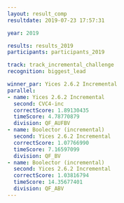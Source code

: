 ```yaml
---
layout: result_comp
resultdate: 2019-07-23 17:57:31

year: 2019

results: results_2019
participants: participants_2019

track: track_incremental_challenge
recognition: biggest_lead

winner_par: Yices 2.6.2 Incremental
parallel:
- name: Yices 2.6.2 Incremental
  second: CVC4-inc
  correctScore: 1.89130435
  timeScore: 4.78770879
  division: QF_AUFBV
- name: Boolector (incremental)
  second: Yices 2.6.2 Incremental
  correctScore: 1.07766990
  timeScore: 7.16597099
  division: QF_BV
- name: Boolector (incremental)
  second: Yices 2.6.2 Incremental
  correctScore: 1.03816794
  timeScore: 14.35677401
  division: QF_ABV
---
```

